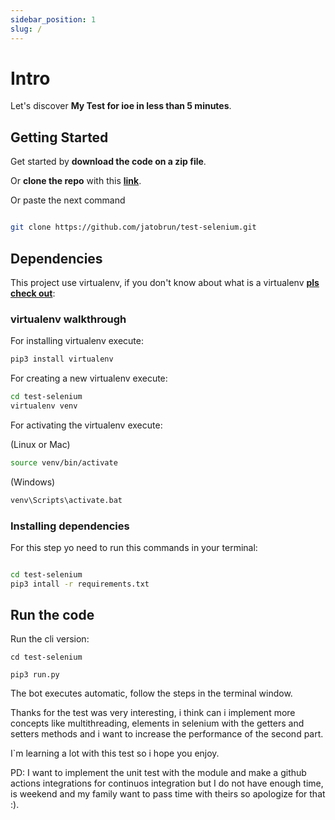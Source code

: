 ```yaml
---
sidebar_position: 1
slug: /
---
```


# Intro

Let's discover **My Test for ioe in less than 5 minutes**.

## Getting Started

Get started by **download the code on a zip file**.

Or **clone the repo** with this **[link](https://github.com/jatobrun/test-selenium)**.

Or paste the next command

```bash

git clone https://github.com/jatobrun/test-selenium.git

```

## Dependencies

This project use virtualenv, if you don't know about what is a virtualenv **[pls check out](https://virtualenv.pypa.io/en/latest/user_guide.html)**:

### virtualenv walkthrough
For installing virtualenv execute:

```bash
pip3 install virtualenv 

```

For creating a new virtualenv execute:

```bash
cd test-selenium
virtualenv venv

```

For activating the virtualenv execute:

(Linux or Mac)
```bash
source venv/bin/activate

```
(Windows)

```cmd
venv\Scripts\activate.bat
```

### Installing dependencies 

For this step yo need to run this commands in your terminal:

```bash

cd test-selenium
pip3 intall -r requirements.txt
```

## Run the code

Run the cli version:

```shell
cd test-selenium

pip3 run.py
```

The bot executes automatic, follow the steps in the terminal window.

Thanks for the test was very interesting, i think can i implement more concepts like multithreading, 
elements in selenium with the getters and setters methods and i want to increase the performance of the second part.

I`m learning a lot with this test so i hope you enjoy.

PD: I want to implement the unit test with the module and make a github actions integrations for continuos integration but I do not have enough time, is weekend and my family want to pass time with theirs so apologize for that :).
